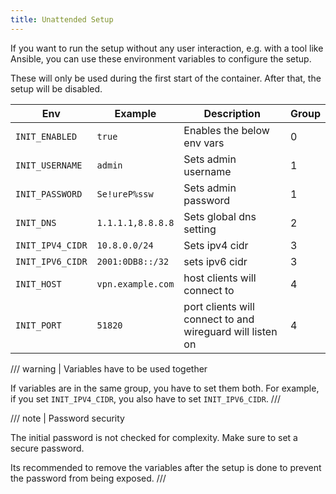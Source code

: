 ```yaml
---
title: Unattended Setup
---
```


If you want to run the setup without any user interaction, e.g. with a tool like Ansible, you can use these environment variables to configure the setup.

These will only be used during the first start of the container. After that, the setup will be disabled.

| Env              | Example           | Description                                               | Group |
| ---------------- | ----------------- | --------------------------------------------------------- | ----- |
| `INIT_ENABLED`   | `true`            | Enables the below env vars                                | 0     |
| `INIT_USERNAME`  | `admin`           | Sets admin username                                       | 1     |
| `INIT_PASSWORD`  | `Se!ureP%ssw`     | Sets admin password                                       | 1     |
| `INIT_DNS`       | `1.1.1.1,8.8.8.8` | Sets global dns setting                                   | 2     |
| `INIT_IPV4_CIDR` | `10.8.0.0/24`     | Sets ipv4 cidr                                            | 3     |
| `INIT_IPV6_CIDR` | `2001:0DB8::/32`  | sets ipv6 cidr                                            | 3     |
| `INIT_HOST`      | `vpn.example.com` | host clients will connect to                              | 4     |
| `INIT_PORT`      | `51820`           | port clients will connect to and wireguard will listen on | 4     |

/// warning | Variables have to be used together

If variables are in the same group, you have to set them both. For example, if you set `INIT_IPV4_CIDR`, you also have to set `INIT_IPV6_CIDR`.
///

/// note | Password security

The initial password is not checked for complexity. Make sure to set a secure password.

Its recommended to remove the variables after the setup is done to prevent the password from being exposed.
///
